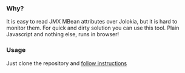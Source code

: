### Why?
It is easy to read JMX MBean attributes over Jolokia, but it is hard to monitor them. For quick and dirty solution you can use this tool. Plain Javascript and nothing else, runs in browser!
### Usage
Just clone the repository and [follow instructions](https://github.com/jarirajari/simple-jolokia-monitoring-webui/issues/1)

